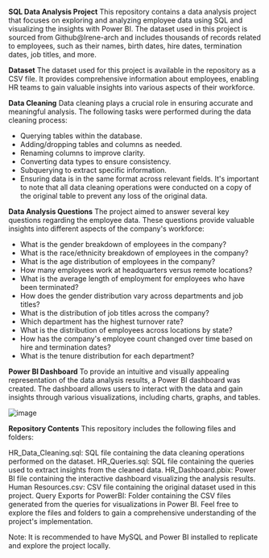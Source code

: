 **SQL Data Analysis Project**
This repository contains a data analysis project that focuses on exploring and analyzing employee data using SQL and visualizing the insights with Power BI. The dataset used in this project is sourced from Github@Irene-arch and includes thousands of records related to employees, such as their names, birth dates, hire dates, termination dates, job titles, and more.

**Dataset**
The dataset used for this project is available in the repository as a CSV file. It provides comprehensive information about employees, enabling HR teams to gain valuable insights into various aspects of their workforce.

**Data Cleaning**
Data cleaning plays a crucial role in ensuring accurate and meaningful analysis. The following tasks were performed during the data cleaning process:

- Querying tables within the database.
- Adding/dropping tables and columns as needed.
- Renaming columns to improve clarity.
- Converting data types to ensure consistency.
- Subquerying to extract specific information.
- Ensuring data is in the same format across relevant fields.
It's important to note that all data cleaning operations were conducted on a copy of the original table to prevent any loss of the original data.

**Data Analysis Questions**
The project aimed to answer several key questions regarding the employee data. These questions provide valuable insights into different aspects of the company's workforce:

- What is the gender breakdown of employees in the company?
- What is the race/ethnicity breakdown of employees in the company?
- What is the age distribution of employees in the company?
- How many employees work at headquarters versus remote locations?
- What is the average length of employment for employees who have been terminated?
- How does the gender distribution vary across departments and job titles?
- What is the distribution of job titles across the company?
- Which department has the highest turnover rate?
- What is the distribution of employees across locations by state?
- How has the company's employee count changed over time based on hire and termination dates?
- What is the tenure distribution for each department?

**Power BI Dashboard**
To provide an intuitive and visually appealing representation of the data analysis results, a Power BI dashboard was created. The dashboard allows users to interact with the data and gain insights through various visualizations, including charts, graphs, and tables.

![image](https://github.com/ericjeongg/Data_Analysis_Projects/assets/122524536/cd872dd0-89ee-4aef-aa5a-2f091153d2d2)

**Repository Contents**
This repository includes the following files and folders:

HR_Data_Cleaning.sql: SQL file containing the data cleaning operations performed on the dataset.
HR_Queries.sql: SQL file containing the queries used to extract insights from the cleaned data.
HR_Dashboard.pbix: Power BI file containing the interactive dashboard visualizing the analysis results.
Human Resources.csv: CSV file containing the original dataset used in this project.
Query Exports for PowerBI: Folder containing the CSV files generated from the queries for visualizations in Power BI.
Feel free to explore the files and folders to gain a comprehensive understanding of the project's implementation.

Note: It is recommended to have MySQL and Power BI installed to replicate and explore the project locally.
